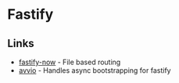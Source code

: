 # Fastify

## Links

- [fastify-now](https://github.com/yonathan06/fastify-now) - File based routing
- [avvio](https://github.com/fastify/avvio) - Handles async bootstrapping for fastify
